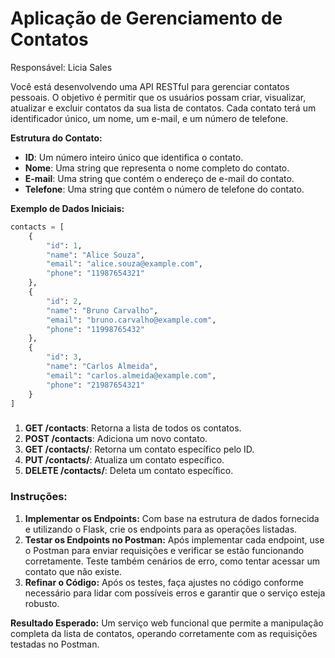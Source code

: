 # Aplicação de Gerenciamento de Contatos

Responsável: Licia Sales

Você está desenvolvendo uma API RESTful para gerenciar contatos pessoais. O objetivo é permitir que os usuários possam criar, visualizar, atualizar e excluir contatos da sua lista de contatos. Cada contato terá um identificador único, um nome, um e-mail, e um número de telefone.

**Estrutura do Contato:**

- **ID**: Um número inteiro único que identifica o contato.
- **Nome**: Uma string que representa o nome completo do contato.
- **E-mail**: Uma string que contém o endereço de e-mail do contato.
- **Telefone**: Uma string que contém o número de telefone do contato.

**Exemplo de Dados Iniciais:**

```python
contacts = [
    {
        "id": 1,
        "name": "Alice Souza",
        "email": "alice.souza@example.com",
        "phone": "11987654321"
    },
    {
        "id": 2,
        "name": "Bruno Carvalho",
        "email": "bruno.carvalho@example.com",
        "phone": "11998765432"
    },
    {
        "id": 3,
        "name": "Carlos Almeida",
        "email": "carlos.almeida@example.com",
        "phone": "21987654321"
    }
]

```

### 

1. **GET /contacts**: Retorna a lista de todos os contatos.
2. **POST /contacts**: Adiciona um novo contato.
3. **GET /contacts/<id>**: Retorna um contato específico pelo ID.
4. **PUT /contacts/<id>**: Atualiza um contato específico.
5. **DELETE /contacts/<id>**: Deleta um contato específico.

### **Instruções:**

1. **Implementar os Endpoints:** Com base na estrutura de dados fornecida e utilizando o Flask, crie os endpoints para as operações listadas.
2. **Testar os Endpoints no Postman:** Após implementar cada endpoint, use o Postman para enviar requisições e verificar se estão funcionando corretamente. Teste também cenários de erro, como tentar acessar um contato que não existe.
3. **Refinar o Código:** Após os testes, faça ajustes no código conforme necessário para lidar com possíveis erros e garantir que o serviço esteja robusto.

**Resultado Esperado:** Um serviço web funcional que permite a manipulação completa da lista de contatos, operando corretamente com as requisições testadas no Postman.